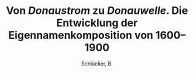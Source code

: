 ---
type        : article
author      : Schlücker, B.
title       : Von <i>Donaustrom</i> zu <i>Donauwelle</i>. Die Entwicklung der Eigennamenkomposition von 1600–1900
journal     : Zeitschrift für Germanistische Linguistik
volume      : 48
number      : 2
pages       : 238-268
year        : 2020-01-01
doi         : 10.1515/zgl-2020-2002
---